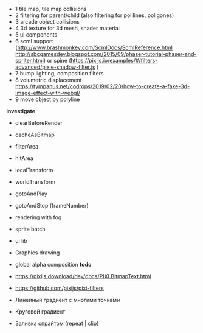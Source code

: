- 1 tile map, tile map collisions
- 2 filtering for parent/child (also filtering for polilines, poligones)
- 3 arcade object collisions
- 4 3d texture for 3d mesh, shader material
- 5 ui components
- 6 scml support (http://www.brashmonkey.com/ScmlDocs/ScmlReference.html http://sbcgamesdev.blogspot.com/2015/09/phaser-tutorial-phaser-and-spriter.html) 
    or spine (https://pixijs.io/examples/#/filters-advanced/pixie-shadow-filter.js )
- 7 bump lighting, composition filters
- 8 volumetric displacement https://tympanus.net/codrops/2019/02/20/how-to-create-a-fake-3d-image-effect-with-webgl/
- 9 move object by polyline

**investigate**

- clearBeforeRender
- cacheAsBitmap
- filterArea
- hitArea
- localTransform
- worldTransform
- gotoAndPlay
- gotoAndStop (frameNumber)
- rendering with fog
- sprite batch
- ui lib
- Graphics drawing
- global alpha composition
**todo**

- https://pixijs.download/dev/docs/PIXI.BitmapText.html
- https://github.com/pixijs/pixi-filters


- Линейный градиент с многими точками
- Круговой градиент
- Заливка спрайтом (repeat | clip)
